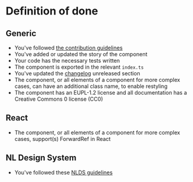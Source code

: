 <!-- @license CC0-1.0 -->

# Definition of done

## Generic

- You've followed [the contribution guidelines](../CONTRIBUTING.md)
- You've added or updated the story of the component
- Your code has the necessary tests written
- The component is exported in the relevant `index.ts`
- You've updated the [changelog](../CHANGELOG.md) unreleased section
- The component, or all elements of a component for more complex cases, can have an additional class name, to enable restyling
- The component has an EUPL-1.2 license and all documentation has a Creative Commons 0 license (CC0)

## React

- The component, or all elements of a component for more complex cases, support(s) ForwardRef in React

## NL Design System

- You've followed these [NLDS guidelines](https://nldesignsystem.nl/meedoen/als-developer/meewerken-als-developer/)
